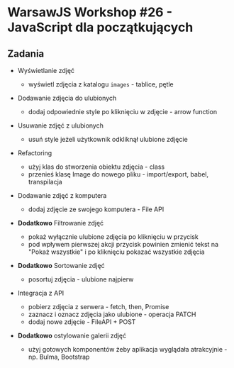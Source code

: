 # WarsawJS Workshop #26 - JavaScript dla początkujących

## Zadania

* Wyświetlanie zdjęć
    + wyświetl zdjęcia z katalogu `images` - tablice, pętle

* Dodawanie zdjęcia do ulubionych
    + dodaj odpowiednie style po kliknięciu w zdjęcie - arrow function

* Usuwanie zdjęć z ulubionych
    + usuń style jeżeli użytkownik odkliknął ulubione zdjęcie

* Refactoring 
    + użyj klas do stworzenia obiektu zdjęcia - class
    + przenieś klasę Image do nowego pliku - import/export, babel, transpilacja

* Dodawanie zdjęć z komputera
    + dodaj zdjęcie ze swojego komputera - File API


* **Dodatkowo** Filtrowanie zdjęć
    * pokaż wyłącznie ulubione zdjęcia po kliknięciu w przycisk
    * pod wpływem pierwszej akcji przycisk powinien zmienić tekst na "Pokaż wszystkie" i po kliknięciu pokazać wszystkie zdjęcia

* **Dodatkowo** Sortowanie zdjęć
    + posortuj zdjęcia - ulubione najpierw

* Integracja z API
    + pobierz zdjęcia z serwera - fetch, then, Promise
    + zaznacz i oznacz zdjęcia jako ulubione - operacja PATCH
    + dodaj nowe zdjęcie - FileAPI + POST
    
* **Dodatkowo** ostylowanie galerii zdjęć
    + użyj gotowych komponentów żeby aplikacja wyglądała atrakcyjnie - np. Bulma, Bootstrap